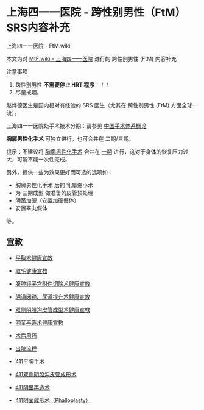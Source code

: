 # 上海四一一医院 - 跨性别男性（FtM）SRS内容补充

上海四一一医院 - FtM.wiki

本文为对 [MtF.wiki - 上海四一一医院](https://mtf.wiki/zh-cn/docs/srs/china/sh411/) 进行的 跨性别男性 (FtM) 内容补充

注意事项

1.  跨性别男性 **不需要停止 HRT 程序**！！！
2.  尽量戒烟。

赵烨德医生是国内相对有经验的 SRS 医生（尤其在 跨性别男性 (FtM) 方面全球一流）。

上海四一一医院处手术技术分期：请参见 [中国手术体系概论](https://ftm.wiki/zh-cn/srs/overview-china/ "性别重置手术 中国手术体系概论")

**胸廓男性化手术** 可独立进行，也可合并在 二期/三期。

提示：不建议将 [胸廓男性化手术](https://ftm.wiki/zh-cn/srs/top-surgery/ "胸廓男性化手术") 合并在 [一期](https://ftm.wiki/zh-cn/srs/stage-1/) 进行，这对于身体的恢复压力过大，可能不能一次性完成。

另外，提供一些为效果更好而可选的选项如：

-   胸廓男性化手术 后的 乳晕缩小术
-   为 三期成型 做准备的皮管预处理
-   阴茎加硬（安置加硬假体）
-   安置睾丸假体

等。

## 宣教

-   [平胸术健康宣教](http://qr61.cn/oWtfl1/qOcTmii)
-   [取毛健康宣教](http://qr61.cn/oWtfl1/qs4TMWc)
-   [腹腔镜子宫附件切除术健康宣教](http://qr61.cn/oWtfl1/qMKh2DP)
-   [阴道闭锁、尿道提升术健康宣教](http://qr61.cn/oWtfl1/q4oHwD9)
-   [双侧阴股沟皮管成型术健康宣教](http://qr61.cn/oWtfl1/qnQYPAU)
-   [阴茎再造术健康宣教](http://qr61.cn/oWtfl1/qbckkge)
-   [术后用药](http://qr61.cn/oWtfl1/qXLtGrb)
-   [出院流程](http://qr61.cn/oWtfl1/qGkmRMx)

-   [411平胸手术](https://ftm.wiki/zh-cn/srs/411/mission-pingxiong/)
-   [411双侧阴股沟皮管成形术](https://ftm.wiki/zh-cn/srs/411/mission-piguan/)
-   [411阴茎再造术](https://ftm.wiki/zh-cn/srs/411/mission-penile/)
-   [411阴茎成形术（Phalloplasty）](https://ftm.wiki/zh-cn/srs/411/phalloplasty/)